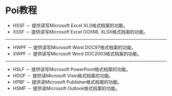 # Poi教程
 
* HSSF － 提供读写Microsoft Excel XLS格式档案的功能。
* XSSF － 提供读写Microsoft Excel OOXML XLSX格式档案的功能。

-----------

* HWPF － 提供读写Microsoft Word DOC97格式档案的功能。
* XWPF － 提供读写Microsoft Word DOC2003格式档案的功能。

-----------
* HSLF － 提供读写Microsoft PowerPoint格式档案的功能。
* HDGF － 提供读Microsoft Visio格式档案的功能。
* HPBF － 提供读Microsoft Publisher格式档案的功能。
* HSMF － 提供读Microsoft Outlook格式档案的功能。




